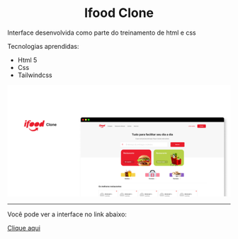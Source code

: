 <h1 align="center">Ifood Clone</h1>

<p>
  Interface desenvolvida como parte do treinamento de html e css
</p>

Tecnologias aprendidas:
  - Html 5
  - Css
  - Tailwindcss

<img src="./assets/cover.png" alt="Cover" />

<hr />

Você pode ver a interface no link abaixo:

<a href="https://www.figma.com/file/XnL7yzGwgWR5XYKu2l8qao/Ifood---Clone?type=design&node-id=0%3A1&mode=design&t=QxylnI9q7iOYQn2g-1"> Clique aqui